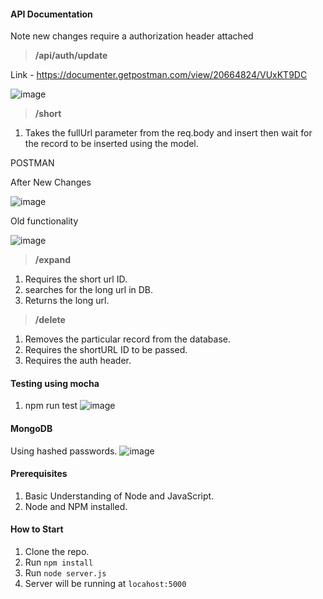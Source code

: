 #### API Documentation
Note new changes require a authorization header attached

> **/api/auth/update**

Link - https://documenter.getpostman.com/view/20664824/VUxKT9DC

![image](https://user-images.githubusercontent.com/46645259/187074238-5146ad3f-51cc-4241-b3eb-f41f2ce81fb6.png)

> **/short** 
1. Takes the fullUrl parameter from the req.body and insert then wait for the record to be inserted using the model.

POSTMAN

After New Changes

![image](https://user-images.githubusercontent.com/46645259/187074718-9ba75d59-65d3-4150-ad80-988097df82b4.png)

Old functionality

![image](https://user-images.githubusercontent.com/46645259/186361927-9e1bf319-753f-41ac-a5e0-27df0abe057c.png)

> **/expand** 
1. Requires the short url ID.
2. searches for the long url in DB.
3. Returns the long url.

> **/delete** 
1. Removes the particular record from the database.
2. Requires the shortURL ID to be passed. 
3. Requires the auth header.

#### Testing using mocha
1. npm run test
![image](https://user-images.githubusercontent.com/46645259/186401170-2918cd2f-8da9-4455-a945-75e4a47269f6.png)

#### MongoDB
Using hashed passwords.
![image](https://user-images.githubusercontent.com/46645259/186421157-69096794-22ed-4787-9aac-8aa409d42146.png)


#### Prerequisites

1. Basic Understanding of Node and JavaScript.
2. Node and NPM installed.

#### How to Start

1. Clone the repo. 
2. Run `npm install`
3. Run `node server.js`
4. Server will be running at `locahost:5000`
